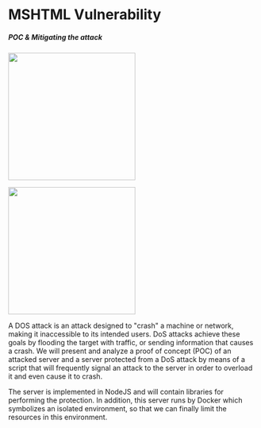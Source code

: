 
# MSHTML Vulnerability
##### _POC & Mitigating the attack_

<p align="left">
  <img width="256" height="256" src="https://cdn-dgcnf.nitrocdn.com/zgBEzIBknfYQCyvgrGtQGfEsNIeflida/assets/static/optimized/rev-08f9567/wp-content/uploads/2022/06/download.jpg">
</p>


<p align="left">
  <img width="256" height="256" src="https://nameshield.com/wp-content/uploads/2021/06/DDoS-attaque-1024x1003.png">
</p>



A DOS attack is an attack designed to "crash" a machine or network, making it inaccessible to its intended users. DoS attacks achieve these goals by flooding the target with traffic, or sending information that causes a crash.
We will present and analyze a proof of concept (POC) of an attacked server and a server protected from a DoS attack by means of a script that will frequently signal an attack to the server in order to overload it and even cause it to crash.

The server is implemented in NodeJS and will contain libraries for performing the protection. In addition, this server runs by Docker which symbolizes an isolated environment, so that we can finally limit the resources in this environment.
